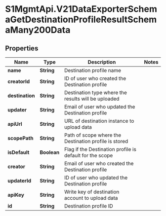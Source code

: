 # S1MgmtApi.V21DataExporterSchemaGetDestinationProfileResultSchemaMany200Data

## Properties
Name | Type | Description | Notes
------------ | ------------- | ------------- | -------------
**name** | **String** | Destination profile name | 
**creatorId** | **String** | ID of user who created the Destination profile | 
**destination** | **String** | Destination type where the results will be uploaded | 
**updater** | **String** | Email of user who updated the Destination profile | 
**apiUrl** | **String** | URL of destination instance to upload data | 
**scopePath** | **String** | Path of scope where the Destination profile is stored | 
**isDefault** | **Boolean** | Flag if the Destination profile is default for the scope | 
**creator** | **String** | Email of user who created the Destination profile | 
**updaterId** | **String** | ID of user who updated the Destination profile | 
**apiKey** | **String** | Write key of destination account to upload data | 
**id** | **String** | Destination profile ID | 


